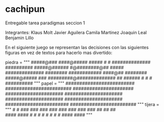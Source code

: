 # cachipun
Entregable tarea paradigmas seccion 1

Integrantes:
Klaus Molt
Javier Aguilera
Camila Martinez
Joaquin Leal
Benjamin Lillo

En el siguiente juego se representan las decisiones con las siguientes figuras en vez de textos para hacerlo mas divertido:

piedra = """
                #####@###
           ####@##### #####   #
      #  ############## ##########
    #####@###### #@########@## #####
  ############## ######## ############
    ####@## ######## #####@##### ###
        #########@##############
            ## ###### # # #
                ##########
                """
    papel = """
             #########################
             ########################
             ######################
             #####################
             #####################
             #####################
             #####################
           #######################
          ########################
                """
    tijera = """
              #      #
             ###    ###
             ###    ### 
             ###    ###
             ###    ###
              ##    ##
                 ##   
            ####   ####
           #    # #    #
           #    # #    #
            ####   ####
                """
